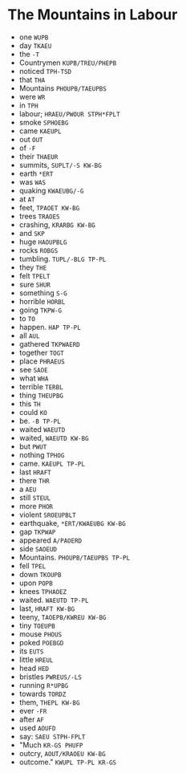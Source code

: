 # The Mountains in Labour

* one `WUPB`
* day `TKAEU`
* the `-T`
* Countrymen `KUPB/TREU/PHEPB`
* noticed `TPH-TSD`
* that `THA`
* Mountains `PHOUPB/TAEUPBS`
* were `WR`
* in `TPH`
* labour; `HRAEU/PWOUR STPH*FPLT`
* smoke `SPHOEBG`
* came `KAEUPL`
* out `OUT`
* of `-F`
* their `THAEUR`
* summits, `SUPLT/-S KW-BG`
* earth `*ERT`
* was `WAS`
* quaking `KWAEUBG/-G`
* at `AT`
* feet, `TPAOET KW-BG`
* trees `TRAOES`
* crashing, `KRARBG KW-BG`
* and `SKP`
* huge `HAOUPBLG`
* rocks `ROBGS`
* tumbling. `TUPL/-BLG TP-PL`
* they `THE`
* felt `TPELT`
* sure `SHUR`
* something `S-G`
* horrible `HORBL`
* going `TKPW-G`
* to `TO`
* happen. `HAP TP-PL`
* all `AUL`
* gathered `TKPWAERD`
* together `TOGT`
* place `PHRAEUS`
* see `SAOE`
* what `WHA`
* terrible `TERBL`
* thing `THEUPBG`
* this `TH`
* could `KO`
* be. `-B TP-PL`
* waited `WAEUTD`
* waited, `WAEUTD KW-BG`
* but `PWUT`
* nothing `TPHOG`
* came. `KAEUPL TP-PL`
* last `HRAFT`
* there `THR`
* a `AEU`
* still `STEUL`
* more `PHOR`
* violent `SROEUPBLT`
* earthquake, `*ERT/KWAEUBG KW-BG`
* gap `TKPWAP`
* appeared `A/PAOERD`
* side `SAOEUD`
* Mountains. `PHOUPB/TAEUPBS TP-PL`
* fell `TPEL`
* down `TKOUPB`
* upon `POPB`
* knees `TPHAOEZ`
* waited. `WAEUTD TP-PL`
* last, `HRAFT KW-BG`
* teeny, `TAOEPB/KWREU KW-BG`
* tiny `TOEUPB`
* mouse `PHOUS`
* poked `POEBGD`
* its `EUTS`
* little `HREUL`
* head `HED`
* bristles `PWREUS/-LS`
* running `R*UPBG`
* towards `TORDZ`
* them, `THEPL KW-BG`
* ever `-FR`
* after `AF`
* used `AOUFD`
* say: `SAEU STPH-FPLT`
* "Much `KR-GS PHUFP`
* outcry, `AOUT/KRAOEU KW-BG`
* outcome." `KWUPL TP-PL KR-GS`
